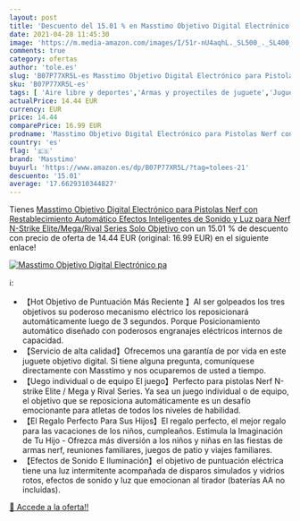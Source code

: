 ```yaml
---
layout: post
title: 'Descuento del 15.01 % en Masstimo Objetivo Digital Electrónico pa'
date: 2021-04-28 11:45:30
image: 'https://m.media-amazon.com/images/I/51r-nU4aqhL._SL500_._SL400_.jpg'
comments: true
category: ofertas
author: 'tole.es'
slug: 'B07P77XR5L-es Masstimo Objetivo Digital Electrónico para Pistolas Nerf...'
sku: 'B07P77XR5L-es'
tags: [ 'Aire libre y deportes','Armas y proyectiles de juguete','Juguetes','Juguetes y juegos','masstimo','nerf', ]
actualPrice: 14.44 EUR
currency: EUR
price: 14.44
comparePrice: 16.99 EUR
prodname: 'Masstimo Objetivo Digital Electrónico para Pistolas Nerf con Restablecimiento Automático  Efectos Inteligentes de Sonido y Luz para Nerf N-Strike Elite/Mega/Rival Series  Solo Objetivo '
country: 'es'
flag: '🇪🇸'
brand: 'Masstimo'
buyurl: 'https://www.amazon.es/dp/B07P77XR5L/?tag=tolees-21'
descuento: '15.01'
average: '17.6629310344827'
---
```


Tienes [Masstimo Objetivo Digital Electrónico para Pistolas Nerf con Restablecimiento Automático  Efectos Inteligentes de Sonido y Luz para Nerf N-Strike Elite/Mega/Rival Series  Solo Objetivo ](https://www.amazon.es/dp/B07P77XR5L/?tag=tolees-21) con un 15.01 % de descuento con precio de oferta de 14.44 EUR (original: 16.99 EUR) en el siguiente enlace!

[![Masstimo Objetivo Digital Electrónico pa](https://m.media-amazon.com/images/I/51r-nU4aqhL._SL500_._SL400_.jpg)](https://www.amazon.es/dp/B07P77XR5L/?tag=tolees-21)

ℹ️:

- 【Hot Objetivo de Puntuación Más Reciente 】Al ser golpeados los tres objetivos su poderoso mecanismo eléctrico los reposicionará automáticamente luego de 3 segundos. Porque Posicionamiento automático diseñado con poderosos engranajes eléctricos internos de capacidad.
- 【Servicio de alta calidad】Ofrecemos una garantía de por vida en este juguete objetivo digital. Si tiene alguna pregunta, comuníquese directamente con Masstimo y nos ocuparemos de usted a tiempo.
- 【Uego individual o de equipo El juego】Perfecto para pistolas Nerf N-strike Elite / Mega y Rival Series. Ya sea un juego individual o de equipo, el objetivo que se reposiciona automáticamente es un desafío emocionante para atletas de todos los niveles de habilidad.
- 【El Regalo Perfecto Para Sus Hijos】El regalo perfecto, el mejor regalo para las vacaciones de los niños, cumpleaños. Estimula la Imaginación de Tu Hijo - Ofrezca más diversión a los niños y niñas en las fiestas de armas nerf, reuniones familiares, juegos de patio y viajes familiares.
- 【Efectos de Sonido E Iluminación】el objetivo de puntuación eléctrica tiene una luz intermitente acompañada de disparos simulados y vidrios rotos, efectos de sonido y luz que emocionan al tirador (baterías AA no incluidas).

[🛒 Accede a la oferta!!](https://www.amazon.es/dp/B07P77XR5L/?tag=tolees-21)

